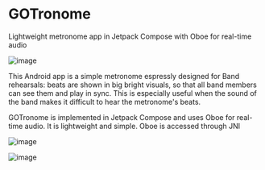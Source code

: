 # GOTronome
Lightweight metronome app in Jetpack Compose with Oboe for real-time audio


![image](https://github.com/user-attachments/assets/2a9d10d9-dc43-419b-8f27-bacdfbfa745a)

This Android app is a simple metronome espressly designed for Band rehearsals: beats are shown in big bright visuals, so that all band members can see them and play in sync. This is especially useful when the sound of the band makes it difficult to hear the metronome's beats.

GOTronome is implemented in Jetpack Compose and uses Oboe for real-time audio. It is lightweight and simple.
Oboe is accessed through JNI

![image](https://github.com/user-attachments/assets/7a8e5bc4-634d-4de8-a6e8-a3517dea2c7e)

![image](https://github.com/user-attachments/assets/43e677e4-7c3b-4765-b554-6c5ecb04c4a5)

